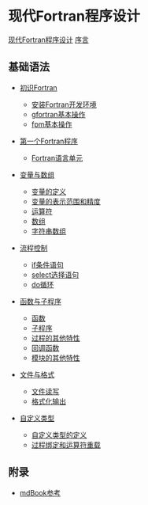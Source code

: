 # 现代Fortran程序设计

[现代Fortran程序设计](title-page.md)
[序言](preface.md)

<!--
## 新手村任务

- [新手村任务](./新手村任务/README.md)
  - [查找两者之间最大的数](./新手村任务/task1.md)
  - [计算10的阶乘](./新手村任务/task2.md)
  - [根据半径求一个圆的面积](新手村任务/task3.md)
-->

## 基础语法

- [初识Fortran](ch01-00-getting-started.md)
    - [安装Fortran开发环境](ch01-01-install-compiler.md)
    - [gfortran基本操作](ch01-02-gfortran.md)
    - [fpm基本操作](ch01-03-fpm.md)

- [第一个Fortran程序](ch02-00-first-fortran.md)
    - [Fortran语言单元](ch02-01-program-unit.md)

- [变量与数组]()
    - [变量的定义](ch03-00-declaration.md)
    - [变量的表示范围和精度](ch03-01-precision.md)
    - [运算符](ch03-02-operation.md)
    - [数组](ch03-03-array.md)
    - [字符串数组](ch03-04-character-array.md)

- [流程控制]()
    - [if条件语句](ch04-00-if.md)
    - [select选择语句](ch04-01-select.md)
    - [do循环](ch04-02-do.md)
- [函数与子程序]()
    - [函数](ch05-00-function.md)
    - [子程序](ch05-01-subroutine.md)
    - [过程的其他特性](ch05-02-funckeyword.md)
    - [回调函数](ch05-03-callback.md)
    - [模块的其他特性](ch05-04-module.md)
- [文件与格式]()
    - [文件读写](ch06-00-file.md)
    - [格式化输出](ch06-01-format.md)
- [自定义类型]()
    - [自定义类型的定义](ch07-00-type.md)
    - [过程绑定和运算符重载](ch07-01-procbind.md)
## 附录

- [mdBook参考](mdbook-cheat-sheet.md)
